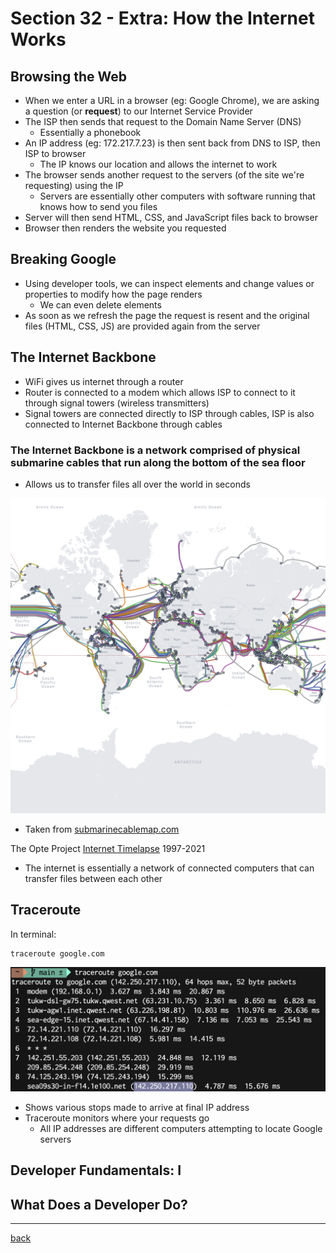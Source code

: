 # Section 32 - Extra: How the Internet Works

## Browsing the Web

- When we enter a URL in a browser (eg: Google Chrome), we are asking a question (or **request**) to our Internet Service Provider
- The ISP then sends that request to the Domain Name Server (DNS)
  - Essentially a phonebook
- An IP address (eg: 172.217.7.23) is then sent back from DNS to ISP, then ISP to browser
  - The IP knows our location and allows the internet to work
- The browser sends another request to the servers (of the site we're requesting) using the IP
  - Servers are essentially other computers with software running that knows how to send you files
- Server will then send HTML, CSS, and JavaScript files back to browser
- Browser then renders the website you requested

## Breaking Google

- Using developer tools, we can inspect elements and change values or properties to modify how the page renders
  - We can even delete elements
- As soon as we refresh the page the request is resent and the original files (HTML, CSS, JS) are provided again from the server

## The Internet Backbone

- WiFi gives us internet through a router
- Router is connected to a modem which allows ISP to connect to it through signal towers (wireless transmitters)
- Signal towers are connected directly to ISP through cables, ISP is also connected to Internet Backbone through cables

### The Internet Backbone is a network comprised of physical submarine cables that run along the bottom of the sea floor

- Allows us to transfer files all over the world in seconds

<img src="../img/internet-backbone.png" width="900px" alt="Internet Backbone">

- Taken from [submarinecablemap.com](https://www.submarinecablemap.com/)

The Opte Project [Internet Timelapse](https://www.youtube.com/watch?time_continue=57&v=DdaElt6oP6w&feature=emb_title) 1997-2021

- The internet is essentially a network of connected computers that can transfer files between each other

## Traceroute

In terminal:

```pt
traceroute google.com
```

<img src="../img/traceroute.png" width="600px" alt="Traceroute">

- Shows various stops made to arrive at final IP address
- Traceroute monitors where your requests go
  - All IP addresses are different computers attempting to locate Google servers

## Developer Fundamentals: I

## What Does a Developer Do?

- - -

[back](../README.md)
